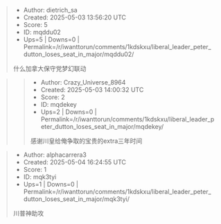 > - Author: dietrich_sa
> - Created: 2025-05-03 13:56:20 UTC
> - Score: 5
> - ID: mqddu02
> - Ups=5 | Downs=0 | Permalink=/r/iwanttorun/comments/1kdskxu/liberal_leader_peter_dutton_loses_seat_in_major/mqddu02/
>
> 什么加拿大保守党梦幻联动

>> - Author: Crazy_Universe_8964
>> - Created: 2025-05-03 14:00:32 UTC
>> - Score: 2
>> - ID: mqdekey
>> - Ups=2 | Downs=0 | Permalink=/r/iwanttorun/comments/1kdskxu/liberal_leader_peter_dutton_loses_seat_in_major/mqdekey/
>>
>> 感谢川皇给俺争取的宝贵的extra三年时间

> - Author: alphacarrera3
> - Created: 2025-05-04 16:24:55 UTC
> - Score: 1
> - ID: mqk3tyi
> - Ups=1 | Downs=0 | Permalink=/r/iwanttorun/comments/1kdskxu/liberal_leader_peter_dutton_loses_seat_in_major/mqk3tyi/
>
> 川普神助攻
